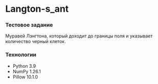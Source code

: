 # Langton-s_ant

### Тестовое задание
Муравей Лэнгтона, который доходит до границы поля и указывает количество черный клеток. 


### Технологии
- Python 3.9
- NumPy 1.26.1
- Pillow 10.1.0
